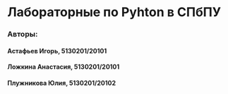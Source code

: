 # Лабораторные по Pyhton в СПбПУ
### Авторы:
#### Астафьев Игорь, 5130201/20101
#### Ложкина Анастасия, 5130201/20101
#### Плужникова Юлия, 5130201/20102
